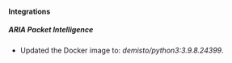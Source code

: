 #### Integrations
##### ARIA Packet Intelligence
- Updated the Docker image to: *demisto/python3:3.9.8.24399*.
